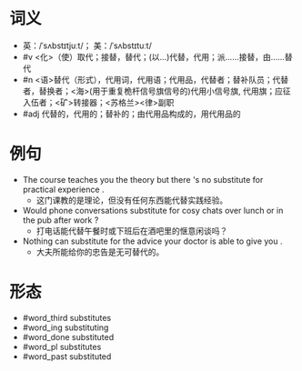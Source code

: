 # 词义
- 英：/ˈsʌbstɪtjuːt/； 美：/ˈsʌbstɪtuːt/
- #v <化>（使）取代；接替，替代；(以…)代替，代用；派……接替，由……替代
- #n <语>替代（形式），代用词，代用语；代用品，代替者；替补队员；代替者，替换者；<海>(用于重复桅杆信号旗信号的)代用小信号旗, 代用旗；应征入伍者；<矿>转接器；<苏格兰><律>副职
- #adj 代替的，代用的；替补的；由代用品构成的，用代用品的
# 例句
- The course teaches you the theory but there 's no substitute for practical experience .
	- 这门课教的是理论，但没有任何东西能代替实践经验。
- Would phone conversations substitute for cosy chats over lunch or in the pub after work ?
	- 打电话能代替午餐时或下班后在酒吧里的惬意闲谈吗？
- Nothing can substitute for the advice your doctor is able to give you .
	- 大夫所能给你的忠告是无可替代的。
# 形态
- #word_third substitutes
- #word_ing substituting
- #word_done substituted
- #word_pl substitutes
- #word_past substituted
